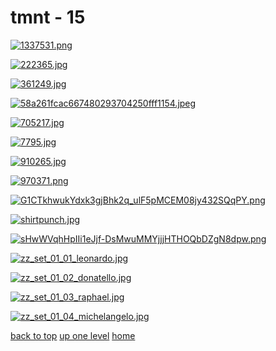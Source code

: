 # tmnt - 15
[![1337531.png](/desktop/tmnt/1337531.png "1337531.png")](https://raw.githubusercontent.com/buckmanc/wallpapers/main/desktop/tmnt/1337531.png)

[![222365.jpg](/desktop/tmnt/222365.jpg "222365.jpg")](https://raw.githubusercontent.com/buckmanc/wallpapers/main/desktop/tmnt/222365.jpg)

[![361249.jpg](/desktop/tmnt/361249.jpg "361249.jpg")](https://raw.githubusercontent.com/buckmanc/wallpapers/main/desktop/tmnt/361249.jpg)

[![58a261fcac667480293704250fff1154.jpeg](/desktop/tmnt/58a261fcac667480293704250fff1154.jpeg "58a261fcac667480293704250fff1154.jpeg")](https://raw.githubusercontent.com/buckmanc/wallpapers/main/desktop/tmnt/58a261fcac667480293704250fff1154.jpeg)

[![705217.jpg](/desktop/tmnt/705217.jpg "705217.jpg")](https://raw.githubusercontent.com/buckmanc/wallpapers/main/desktop/tmnt/705217.jpg)

[![7795.jpg](/desktop/tmnt/7795.jpg "7795.jpg")](https://raw.githubusercontent.com/buckmanc/wallpapers/main/desktop/tmnt/7795.jpg)

[![910265.jpg](/desktop/tmnt/910265.jpg "910265.jpg")](https://raw.githubusercontent.com/buckmanc/wallpapers/main/desktop/tmnt/910265.jpg)

[![970371.png](/desktop/tmnt/970371.png "970371.png")](https://raw.githubusercontent.com/buckmanc/wallpapers/main/desktop/tmnt/970371.png)

[![G1CTkhwukYdxk3gjBhk2q_ulF5pMCEM08jy432SQqPY.png](/desktop/tmnt/G1CTkhwukYdxk3gjBhk2q_ulF5pMCEM08jy432SQqPY.png "G1CTkhwukYdxk3gjBhk2q_ulF5pMCEM08jy432SQqPY.png")](https://raw.githubusercontent.com/buckmanc/wallpapers/main/desktop/tmnt/G1CTkhwukYdxk3gjBhk2q_ulF5pMCEM08jy432SQqPY.png)

[![shirtpunch.jpg](/desktop/tmnt/shirtpunch.jpg "shirtpunch.jpg")](https://raw.githubusercontent.com/buckmanc/wallpapers/main/desktop/tmnt/shirtpunch.jpg)

[![sHwWVqhHpIIi1eJjf-DsMwuMMYjjjHTHOQbDZgN8dpw.png](/desktop/tmnt/sHwWVqhHpIIi1eJjf-DsMwuMMYjjjHTHOQbDZgN8dpw.png "sHwWVqhHpIIi1eJjf-DsMwuMMYjjjHTHOQbDZgN8dpw.png")](https://raw.githubusercontent.com/buckmanc/wallpapers/main/desktop/tmnt/sHwWVqhHpIIi1eJjf-DsMwuMMYjjjHTHOQbDZgN8dpw.png)

[![zz_set_01_01_leonardo.jpg](/desktop/tmnt/zz_set_01_01_leonardo.jpg "zz_set_01_01_leonardo.jpg")](https://raw.githubusercontent.com/buckmanc/wallpapers/main/desktop/tmnt/zz_set_01_01_leonardo.jpg)

[![zz_set_01_02_donatello.jpg](/desktop/tmnt/zz_set_01_02_donatello.jpg "zz_set_01_02_donatello.jpg")](https://raw.githubusercontent.com/buckmanc/wallpapers/main/desktop/tmnt/zz_set_01_02_donatello.jpg)

[![zz_set_01_03_raphael.jpg](/desktop/tmnt/zz_set_01_03_raphael.jpg "zz_set_01_03_raphael.jpg")](https://raw.githubusercontent.com/buckmanc/wallpapers/main/desktop/tmnt/zz_set_01_03_raphael.jpg)

[![zz_set_01_04_michelangelo.jpg](/desktop/tmnt/zz_set_01_04_michelangelo.jpg "zz_set_01_04_michelangelo.jpg")](https://raw.githubusercontent.com/buckmanc/wallpapers/main/desktop/tmnt/zz_set_01_04_michelangelo.jpg)



[back to top](#)
[up one level](/desktop/README.MD)
[home](/)
